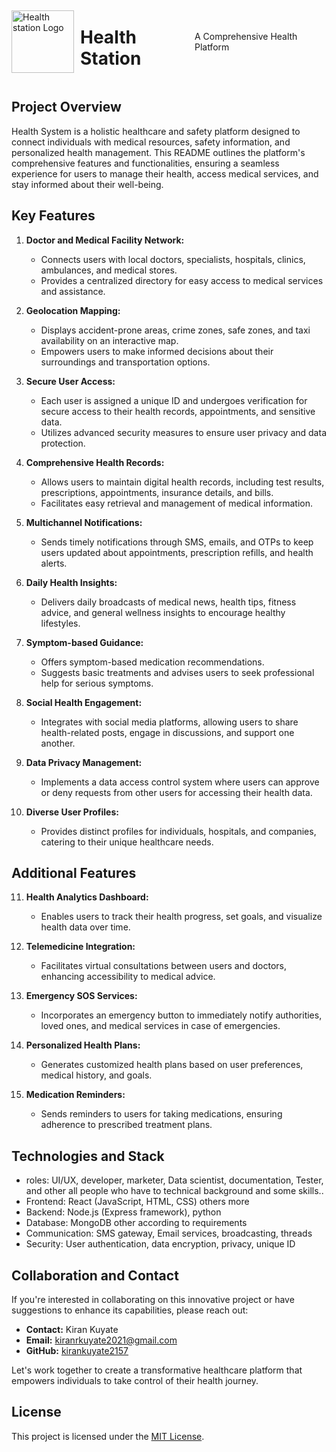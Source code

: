 
<div style="display: flex; flex-direction: row; align-items: center;">
  <img src="https://github.com/kirankuyate2157/Health_Station/assets/84271800/c57370b4-684c-428b-9e5a-ad8f5eb098a0" alt="Health station Logo" width="100" height="100">
 <h1 style="margin-left: 10px;">Health Station</h1>
<p>A Comprehensive Health Platform</p>

</div>


## Project Overview

Health System is a holistic healthcare and safety platform designed to connect individuals with medical resources, safety information, and personalized health management. This README outlines the platform's comprehensive features and functionalities, ensuring a seamless experience for users to manage their health, access medical services, and stay informed about their well-being.

## Key Features

1. **Doctor and Medical Facility Network:**
   - Connects users with local doctors, specialists, hospitals, clinics, ambulances, and medical stores.
   - Provides a centralized directory for easy access to medical services and assistance.

2. **Geolocation Mapping:**
   - Displays accident-prone areas, crime zones, safe zones, and taxi availability on an interactive map.
   - Empowers users to make informed decisions about their surroundings and transportation options.

3. **Secure User Access:**
   - Each user is assigned a unique ID and undergoes verification for secure access to their health records, appointments, and sensitive data.
   - Utilizes advanced security measures to ensure user privacy and data protection.

4. **Comprehensive Health Records:**
   - Allows users to maintain digital health records, including test results, prescriptions, appointments, insurance details, and bills.
   - Facilitates easy retrieval and management of medical information.

5. **Multichannel Notifications:**
   - Sends timely notifications through SMS, emails, and OTPs to keep users updated about appointments, prescription refills, and health alerts.

6. **Daily Health Insights:**
   - Delivers daily broadcasts of medical news, health tips, fitness advice, and general wellness insights to encourage healthy lifestyles.

7. **Symptom-based Guidance:**
   - Offers symptom-based medication recommendations.
   - Suggests basic treatments and advises users to seek professional help for serious symptoms.

8. **Social Health Engagement:**
   - Integrates with social media platforms, allowing users to share health-related posts, engage in discussions, and support one another.

9. **Data Privacy Management:**
   - Implements a data access control system where users can approve or deny requests from other users for accessing their health data.

10. **Diverse User Profiles:**
    - Provides distinct profiles for individuals, hospitals, and companies, catering to their unique healthcare needs.

## Additional Features

11. **Health Analytics Dashboard:**
    - Enables users to track their health progress, set goals, and visualize health data over time.

12. **Telemedicine Integration:**
    - Facilitates virtual consultations between users and doctors, enhancing accessibility to medical advice.

13. **Emergency SOS Services:**
    - Incorporates an emergency button to immediately notify authorities, loved ones, and medical services in case of emergencies.

14. **Personalized Health Plans:**
    - Generates customized health plans based on user preferences, medical history, and goals.

15. **Medication Reminders:**
    - Sends reminders to users for taking medications, ensuring adherence to prescribed treatment plans.

## Technologies and Stack
- roles: UI/UX, developer, marketer, Data scientist, documentation, Tester, and other all people who have to technical background and some skills..
- Frontend: React (JavaScript, HTML, CSS) others more
- Backend: Node.js (Express framework), python
- Database: MongoDB other according to requirements
- Communication: SMS gateway, Email services, broadcasting, threads
- Security: User authentication, data encryption, privacy, unique ID

## Collaboration and Contact

If you're interested in collaborating on this innovative project or have suggestions to enhance its capabilities, please reach out:

- **Contact:** Kiran Kuyate
- **Email:** kiranrkuyate2021@gmail.com
- **GitHub:** [kirankuyate2157](https://github.com/kirankuyate2157)

Let's work together to create a transformative healthcare platform that empowers individuals to take control of their health journey.

## License

This project is licensed under the [MIT License](LICENSE).

